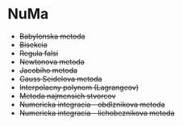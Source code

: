 NuMa
====

  * ~~Babylonska metoda~~
  * ~~Bisekcia~~
  * ~~Regula falsi~~
  * ~~Newtonova metoda~~
  * ~~Jacobiho metoda~~
  * ~~Gauss Seidelova metoda~~
  * ~~Interpolacny polynom (Lagrangeov)~~
  * ~~Metoda najmensich stvorcov~~
  * ~~Numericka integracia - obdlznikova metoda~~
  * ~~Numericka integracia - lichobeznikova metoda~~
